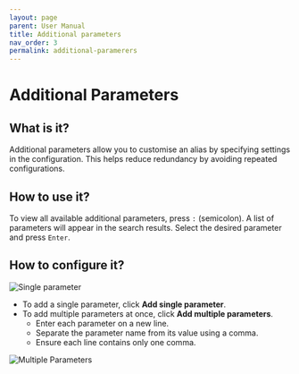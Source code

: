 ```yaml
---
layout: page
parent: User Manual
title: Additional parameters
nav_order: 3
permalink: additional-paramerers
---
```


# Additional Parameters

## What is it?

Additional parameters allow you to customise an alias by specifying settings in the configuration. This helps reduce redundancy by avoiding repeated configurations.

## How to use it?

To view all available additional parameters, press `:` (semicolon). A list of parameters will appear in the search results. Select the desired parameter and press `Enter`.

## How to configure it?

![Single parameter](assets/images/usermanual/additional_parameters.png)

- To add a single parameter, click **Add single parameter**.
- To add multiple parameters at once, click **Add multiple parameters**.
  - Enter each parameter on a new line.
  - Separate the parameter name from its value using a comma.
  - Ensure each line contains only one comma.

![Multiple Parameters](assets/images/usermanual/additional_parameters_multiple.png)
